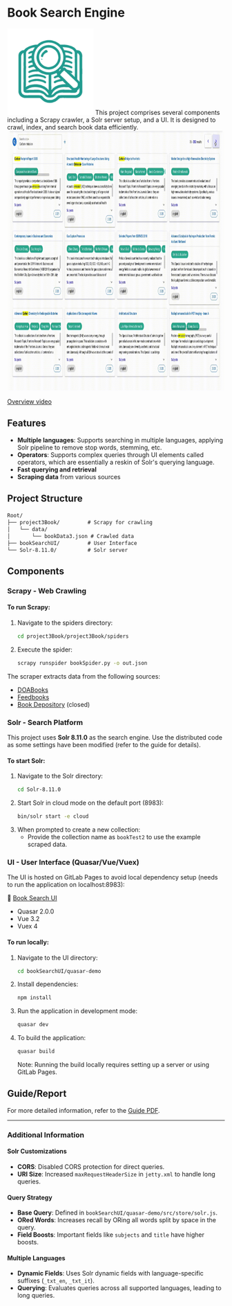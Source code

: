# Book Search Engine
<img src="gitData/BookSearch.png" alt="Book Search Logo" width="200" height="200">
This project comprises several components including a Scrapy crawler, a Solr server setup, and a UI. It is designed to crawl, index, and search book data efficiently.

<img src="gitData/BookSearch.gif" alt="Book Search Logo" width="1440" height="600">

[Overview video](TODO)

## Features
- **Multiple languages**: Supports searching in multiple languages, applying Solr pipeline to remove stop words, stemming, etc.
- **Operators**: Supports complex queries through UI elements called operators, which are essentially a reskin of Solr's querying language.
- **Fast querying and retrieval**
- **Scraping data** from various sources

## Project Structure

```
Root/
├── project3Book/         # Scrapy for crawling
│   └── data/
│       └── bookData3.json # Crawled data
├── bookSearchUI/         # User Interface
└── Solr-8.11.0/          # Solr server
```

## Components

### Scrapy - Web Crawling

#### To run Scrapy:
1. Navigate to the spiders directory:
   ```bash
   cd project3Book/project3Book/spiders
   ```
2. Execute the spider:
   ```bash
   scrapy runspider bookSpider.py -o out.json
   ```

The scraper extracts data from the following sources:
- [DOABooks](https://directory.doabooks.org/recent-submissions?offset=0)
- [Feedbooks](https://market.feedbooks.com/recent)
- [Book Depository](https://www.bookdepository.com/bestsellers?searchLang=123&page=0) (closed)

### Solr - Search Platform
This project uses **Solr 8.11.0** as the search engine. Use the distributed code as some settings have been modified (refer to the guide for details).

#### To start Solr:
1. Navigate to the Solr directory:
   ```bash
   cd Solr-8.11.0
   ```
2. Start Solr in cloud mode on the default port (8983):
   ```bash
   bin/solr start -e cloud
   ```
3. When prompted to create a new collection:
   - Provide the collection name as `bookTest2` to use the example scraped data.

### UI - User Interface (Quasar/Vue/Vuex)

The UI is hosted on GitLab Pages to avoid local dependency setup (needs to run the application on localhost:8983):

🔗 [Book Search UI](https://joyalbertini.github.io/bookSearchUI/#/)

- Quasar 2.0.0 
- Vue 3.2 
- Vuex 4

#### To run locally:
1. Navigate to the UI directory:
   ```bash
   cd bookSearchUI/quasar-demo
   ```
2. Install dependencies:
   ```bash
   npm install
   ```
3. Run the application in development mode:
   ```bash
   quasar dev
   ```
4. To build the application:
   ```bash
   quasar build
   ```
   Note: Running the build locally requires setting up a server or using GitLab Pages.

## Guide/Report
For more detailed information, refer to the [Guide PDF](gitData/report%20project%203%20book%20Search%20Joy%20Albertini.pdf).

---

### Additional Information

#### Solr Customizations
- **CORS**: Disabled CORS protection for direct queries.
- **URI Size**: Increased `maxRequestHeaderSize` in `jetty.xml` to handle long queries.

#### Query Strategy
- **Base Query**: Defined in `bookSearchUI/quasar-demo/src/store/solr.js`.
- **ORed Words**: Increases recall by ORing all words split by space in the query.
- **Field Boosts**: Important fields like `subjects` and `title` have higher boosts.

#### Multiple Languages
- **Dynamic Fields**: Uses Solr dynamic fields with language-specific suffixes (`_txt_en`, `_txt_it`).
- **Querying**: Evaluates queries across all supported languages, leading to long queries.

